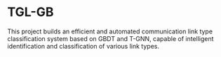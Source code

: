 # TGL-GB
This project builds an efficient and automated communication link type classification system based on GBDT and T-GNN, capable of intelligent identification and classification of various link types.
